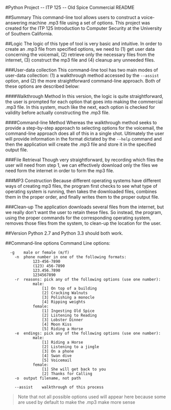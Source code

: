 #Python Project -- ITP 125 -- Old Spice Commercial README

##Summary
This command-line tool allows users to construct a voice-answering machine .mp3 file using a set of options. This project was created for the ITP 125 Introduction to Computer Security at the University of Southern California.

##Logic
The logic of this type of tool is very basic and intuitive. In order to create an .mp3 file from specified options, we need to (1) get user data concerning the voicemail, (2) retrieve only the necessary files from the internet, (3) construct the mp3 file and (4) cleanup any unneeded files.

###User-data collection
This command-line tool has two main modes of user-data collection: (1) a walkthrough method accessed by the ```--assist``` option, and (2) the more straightforward command-line approach. Both of these options are described below:

####Walkthrough Method
In this version, the logic is quite straightforward, the user is prompted for each option that goes into making the commercial .mp3 file. In this system, much like the next, each option is checked for validity before actually constructing the .mp3 file.

####Command-line Method
Whereas the walkthrough method seeks to provide a step-by-step approach to selecting options for the voicemail, the command-line approach does all of this in a single shot. Ultimately the user will provide information in the format dictated by the ```--help``` command and then the application will create the .mp3 file and store it in the specified output file.

###File Retrieval
Though very straightforward, by recording which files the user will need from step 1, we can effectively download only the files we need form the internet in order to form the mp3 file.

###MP3 Construction
Because different operating systems have different ways of creating mp3 files, the program first checks to see what type of operating system is running, then takes the downloaded files, combines them in the proper order, and finally writes them to the proper output file. 

###Clean-up
The application downloads several files from the internet, but we really don't want the user to retain these files. So instead, the program, using the proper commands for the corresponding operating system, removes those files from the system, to clean-up the location for the user. 

##Version
Python 2.7 and Python 3.3 should both work.

##Command-line options
Command Line options: 
```shell
  -g	male or female (m/f)
	-n	phone number in one of the following formats: 
			123-456-7890
			(123) 456-7890
			123.456.7890
			1234567890
	-r	reasons: pick any of the following options (use one number):
			male: 
				[1] On top of a building
				[2] Cracking Walnuts
				[3] Polishing a monocle
				[4] Ripping weights
			female: 
				[1] Ingesting Old Spice
				[2] Listening to Reading
				[3] Lobster Dinner
				[4] Moon Kiss
				[5] Riding a Horse
	-e	endings: pick any of the following options (use one number):
			male: 
				[1] Riding a Horse
				[2] Listening to a jingle
				[3] On a phone
				[4] Swan dive
				[5] Voicemail
			female: 
				[1] She will get back to you
				[2] Thanks for Calling
	-o	output filename, not path

	--assist	walkthrough of this process
```
> Note that not all possible options used will appear here because some are used by default to make the .mp3 make more sense
